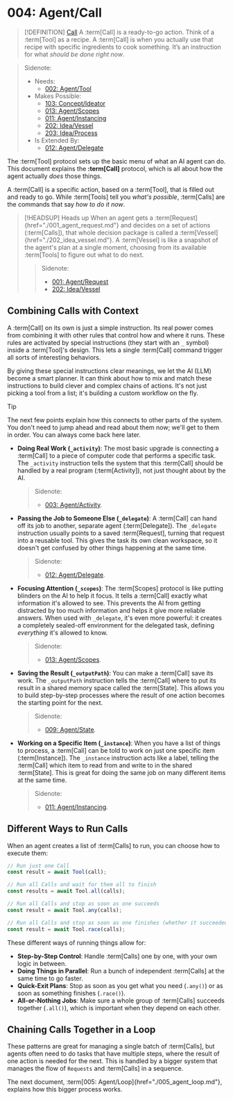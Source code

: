 # 004: Agent/Call

> [!DEFINITION] [Call](./000_glossary.md)
> A :term[Call] is a ready-to-go action. Think of a :term[Tool] as a recipe. A :term[Call] is when you actually use that recipe with specific ingredients to cook something. It’s an instruction for what *should be done right now*.

> Sidenote:
> - Needs:
>   - [002: Agent/Tool](./002_agent_tool.md)
> - Makes Possible:
>   - [103: Concept/Ideator](./103_concept_ideator.md)
>   - [013: Agent/Scopes](./013_agent_scopes.md)
>   - [011: Agent/Instancing](./011_agent_instancing.md)
>   - [202: Idea/Vessel](./202_idea_vessel.md)
>   - [203: Idea/Process](./203_idea_process.md)
> - Is Extended By:
>   - [012: Agent/Delegate](./012_agent_delegate.md)

The :term[Tool] protocol sets up the basic menu of what an AI agent can do. This document explains the **:term[Call]** protocol, which is all about how the agent actually *does* those things.

A :term[Call] is a specific action, based on a :term[Tool], that is filled out and ready to go. While :term[Tools] tell you *what's possible*, :term[Calls] are the commands that say *how to do it now*.

> [!HEADSUP] Heads up
> When an agent gets a :term[Request]{href="./001_agent_request.md"} and decides on a set of actions (:term[Calls]), that whole decision package is called a :term[Vessel]{href="./202_idea_vessel.md"}. A :term[Vessel] is like a snapshot of the agent's plan at a single moment, choosing from its available :term[Tools] to figure out what to do next.
>
> > Sidenote:
> >
> > - [001: Agent/Request](./001_agent_request.md)
> > - [202: Idea/Vessel](./202_idea_vessel.md)

## Combining Calls with Context

A :term[Call] on its own is just a simple instruction. Its real power comes from combining it with other rules that control how and where it runs. These rules are activated by special instructions (they start with an `_` symbol) inside a :term[Tool]'s design. This lets a single :term[Call] command trigger all sorts of interesting behaviors.

By giving these special instructions clear meanings, we let the AI (LLM) become a smart planner. It can think about how to mix and match these instructions to build clever and complex chains of actions. It's not just picking a tool from a list; it's building a custom workflow on the fly.

> [!TIP]
> The next few points explain how this connects to other parts of the system. You don't need to jump ahead and read about them now; we'll get to them in order. You can always come back here later.

- **Doing Real Work (`_activity`)**: The most basic upgrade is connecting a :term[Call] to a piece of computer code that performs a specific task. The `_activity` instruction tells the system that this :term[Call] should be handled by a real program (:term[Activity]), not just thought about by the AI.

  > Sidenote:
  > - [003: Agent/Activity](./003_agent_activity.md).

- **Passing the Job to Someone Else (`_delegate`)**: A :term[Call] can hand off its job to another, separate agent (:term[Delegate]). The `_delegate` instruction usually points to a saved :term[Request], turning that request into a reusable tool. This gives the task its own clean workspace, so it doesn't get confused by other things happening at the same time.

  > Sidenote:
  > - [012: Agent/Delegate](./012_agent_delegate.md).

- **Focusing Attention (`_scopes`)**: The :term[Scopes] protocol is like putting blinders on the AI to help it focus. It tells a :term[Call] exactly what information it's allowed to see. This prevents the AI from getting distracted by too much information and helps it give more reliable answers. When used with `_delegate`, it's even more powerful: it creates a completely sealed-off environment for the delegated task, defining *everything* it's allowed to know.

  > Sidenote:
  > - [013: Agent/Scopes](./013_agent_scopes.md).

- **Saving the Result (`_outputPath`)**: You can make a :term[Call] save its work. The `_outputPath` instruction tells the :term[Call] where to put its result in a shared memory space called the :term[State]. This allows you to build step-by-step processes where the result of one action becomes the starting point for the next.

  > Sidenote:
  > - [009: Agent/State](./009_agent_state.md).

- **Working on a Specific Item (`_instance`)**: When you have a list of things to process, a :term[Call] can be told to work on just one specific item (:term[Instance]). The `_instance` instruction acts like a label, telling the :term[Call] which item to read from and write to in the shared :term[State]. This is great for doing the same job on many different items at the same time.
  > Sidenote:
  > - [011: Agent/Instancing](./011_agent_instancing.md).

## Different Ways to Run Calls

When an agent creates a list of :term[Calls] to run, you can choose how to execute them:

```typescript
// Run just one Call
const result = await Tool(call);

// Run all Calls and wait for them all to finish
const results = await Tool.all(calls);

// Run all Calls and stop as soon as one succeeds
const result = await Tool.any(calls);

// Run all Calls and stop as soon as one finishes (whether it succeeded or failed)
const result = await Tool.race(calls);
```

These different ways of running things allow for:

- **Step-by-Step Control**: Handle :term[Calls] one by one, with your own logic in between.
- **Doing Things in Parallel**: Run a bunch of independent :term[Calls] at the same time to go faster.
- **Quick-Exit Plans**: Stop as soon as you get what you need (`.any()`) or as soon as something finishes (`.race()`).
- **All-or-Nothing Jobs**: Make sure a whole group of :term[Calls] succeeds together (`.all()`), which is important when they depend on each other.

## Chaining Calls Together in a Loop

These patterns are great for managing a single batch of :term[Calls], but agents often need to do tasks that have multiple steps, where the result of one action is needed for the next. This is handled by a bigger system that manages the flow of `Requests` and :term[Calls] in a sequence.

The next document, :term[005: Agent/Loop]{href="./005_agent_loop.md"}, explains how this bigger process works.